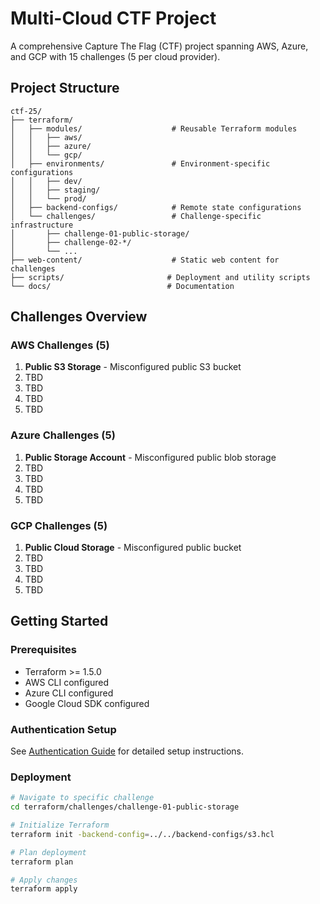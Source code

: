 # Multi-Cloud CTF Project

A comprehensive Capture The Flag (CTF) project spanning AWS, Azure, and GCP with 15 challenges (5 per cloud provider).

## Project Structure

```
ctf-25/
├── terraform/
│   ├── modules/                    # Reusable Terraform modules
│   │   ├── aws/
│   │   ├── azure/
│   │   └── gcp/
│   ├── environments/               # Environment-specific configurations
│   │   ├── dev/
│   │   ├── staging/
│   │   └── prod/
│   ├── backend-configs/            # Remote state configurations
│   └── challenges/                 # Challenge-specific infrastructure
│       ├── challenge-01-public-storage/
│       ├── challenge-02-*/
│       └── ...
├── web-content/                    # Static web content for challenges
├── scripts/                       # Deployment and utility scripts
└── docs/                          # Documentation
```

## Challenges Overview

### AWS Challenges (5)
1. **Public S3 Storage** - Misconfigured public S3 bucket
2. TBD
3. TBD
4. TBD
5. TBD

### Azure Challenges (5)
1. **Public Storage Account** - Misconfigured public blob storage
2. TBD
3. TBD
4. TBD
5. TBD

### GCP Challenges (5)
1. **Public Cloud Storage** - Misconfigured public bucket
2. TBD
3. TBD
4. TBD
5. TBD

## Getting Started

### Prerequisites
- Terraform >= 1.5.0
- AWS CLI configured
- Azure CLI configured
- Google Cloud SDK configured

### Authentication Setup
See [Authentication Guide](docs/authentication.md) for detailed setup instructions.

### Deployment
```bash
# Navigate to specific challenge
cd terraform/challenges/challenge-01-public-storage

# Initialize Terraform
terraform init -backend-config=../../backend-configs/s3.hcl

# Plan deployment
terraform plan

# Apply changes
terraform apply
```